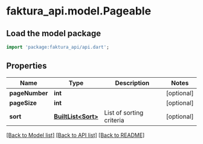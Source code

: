 # faktura_api.model.Pageable

## Load the model package
```dart
import 'package:faktura_api/api.dart';
```

## Properties
Name | Type | Description | Notes
------------ | ------------- | ------------- | -------------
**pageNumber** | **int** |  | [optional] 
**pageSize** | **int** |  | [optional] 
**sort** | [**BuiltList&lt;Sort&gt;**](Sort.md) | List of sorting criteria | [optional] 

[[Back to Model list]](../README.md#documentation-for-models) [[Back to API list]](../README.md#documentation-for-api-endpoints) [[Back to README]](../README.md)


